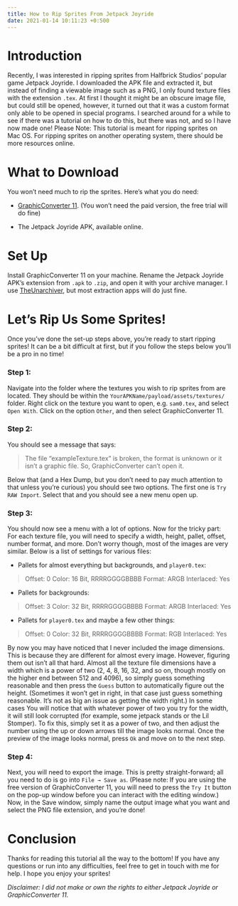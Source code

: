 ```yaml
---
title: How to Rip Sprites From Jetpack Joyride
date: 2021-01-14 10:11:23 +0:500
---
```


# Introduction
Recently, I was interested in ripping sprites from Halfbrick Studios’ popular game Jetpack Joyride. I downloaded the APK file and extracted it, but instead of finding a viewable image such as a PNG, I only found texture files with the extension `.tex`. At first I thought it might be an obscure image file, but could still be opened, however, it turned out that it was a custom format only able to be opened in special programs. I searched around for a while to see if there was a tutorial on how to do this, but there was not, and so I have now made one!
Please Note: This tutorial is meant for ripping sprites on Mac OS. For ripping sprites on another operating system, there should be more resources online.

# What to Download
You won’t need much to rip the sprites. Here’s what you do need:

- [GraphicConverter 11](https://www.lemkesoft.info/newsletter/graphicconverter_en_2019.html). (You won’t need the paid version, the free trial will do fine)

- The Jetpack Joyride APK, available online.

# Set Up
Install GraphicConverter 11 on your machine. Rename the Jetpack Joyride APK’s extension from `.apk` to `.zip`, and open it with your archive manager. I use [TheUnarchiver](https://theunarchiver.com/), but most extraction apps will do just fine.

# Let’s Rip Us Some Sprites!
Once you’ve done the set-up steps above, you’re ready to start ripping sprites! It can be a bit difficult at first, but if you follow the steps below you’ll be a pro in no time!

### Step 1:
Navigate into the folder where the textures you wish to rip sprites from are located. They should be within the `YourAPKName/payload/assets/textures/` folder. Right click on the texture you want to open, e.g. `sam0.tex`, and select `Open With`. Click on the option `Other`, and then select GraphicConverter 11. 

### Step 2:
You should see a message that says:
> The file “exampleTexture.tex” is broken, the format is unknown or it
> isn’t a graphic file. So, GraphicConverter can’t open it.

Below that (and a Hex Dump, but you don’t need to pay much attention to that unless you’re curious) you should see two options. The first one is `Try RAW Import`. Select that and you should see a new menu open up.

### Step 3:
You should now see a menu with a lot of options.
Now for the tricky part: For each texture file, you will need to specify a width, height, pallet, offset, number format, and more. Don’t worry though, most of the images are very similar. Below is a list of settings for various files:

- Pallets for almost everything but backgrounds, and `player0.tex`:
> Offset: 0
> Color: 16 Bit, RRRRGGGGBBBB
> Format: ARGB
> Interlaced: Yes
- Pallets for backgrounds:
> Offset: 3
> Color: 32 Bit, RRRRGGGGBBBB
> Format: ARGB
> Interlaced: Yes
- Pallets for `player0.tex` and maybe a few other things:
> Offset: 0
> Color: 32 Bit, RRRRGGGGBBBB
> Format: RGB
> Interlaced: Yes

By now you may have noticed that I never included the image dimensions. This is because they are different for almost every image. However, figuring them out isn’t all that hard. Almost all the texture file dimensions have a width which is a power of two (2, 4, 8, 16, 32, and so on, though mostly on the higher end between 512 and 4096), so simply guess something reasonable and then press the `Guess` button to automatically figure out the height. (Sometimes it won’t get in right, in that case just guess something reasonable. It’s not as big an issue as getting the width right.) In some cases You will notice that with whatever power of two you try for the width, it will still look corrupted (for example, some jetpack stands or the Lil Stomper). To fix this, simply set it as a power of two, and then adjust the number using the up or down arrows till the image looks normal. Once the preview of the image looks normal, press `Ok` and move on to the next step.

### Step 4:
Next, you will need to export the image. This is pretty straight-forward; all you need to do is go into `File → Save as`. (Please note: If you are using the free version of GraphicConverter 11, you will need to press the `Try It` button on the pop-up window before you can interact with the editing window.) Now, in the Save window, simply name the output image what you want and select the PNG file extension, and you’re done!

# Conclusion
Thanks for reading this tutorial all the way to the bottom! If you have any questions or run into any difficulties, feel free to get in touch with me for help. I hope you enjoy your sprites!

_Disclaimer: I did not make or own the rights to either Jetpack Joyride or GraphicConverter 11._
